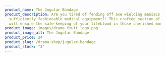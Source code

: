 ```yaml
---
product_name: The Jugular Bandage
product_description: Are you tired of fending off axe wielding maniacs without
  sufficiently fashionable medical equipment?! This crafted section of material
  will ensure the safe-keeping of your lifeblood in those cherished moments.
product_image: images/drama_fruit_logo.png
product_image_alt: The Jugular Bandage
product_price: 24
product_slug: /drama-shop/jugular-bandage
product_stock: "3"
---
```

